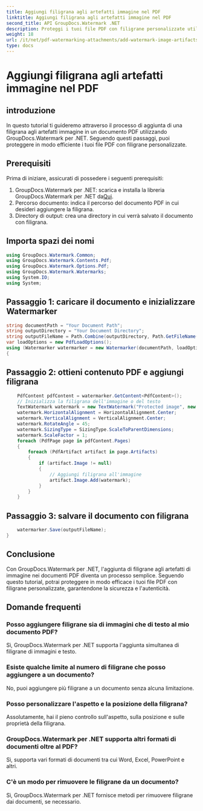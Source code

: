 ```yaml
---
title: Aggiungi filigrana agli artefatti immagine nel PDF
linktitle: Aggiungi filigrana agli artefatti immagine nel PDF
second_title: API GroupDocs.Watermark .NET
description: Proteggi i tuoi file PDF con filigrane personalizzate utilizzando GroupDocs.Watermark per .NET. Aggiungi facilmente filigrane di testo o immagini agli artefatti immagine nei documenti PDF.
weight: 18
url: /it/net/pdf-watermarking-attachments/add-watermark-image-artifacts-pdf/
type: docs
---
```

# Aggiungi filigrana agli artefatti immagine nel PDF

## introduzione
In questo tutorial ti guideremo attraverso il processo di aggiunta di una filigrana agli artefatti immagine in un documento PDF utilizzando GroupDocs.Watermark per .NET. Seguendo questi passaggi, puoi proteggere in modo efficiente i tuoi file PDF con filigrane personalizzate.
## Prerequisiti
Prima di iniziare, assicurati di possedere i seguenti prerequisiti:
1.  GroupDocs.Watermark per .NET: scarica e installa la libreria GroupDocs.Watermark per .NET da[Qui](https://releases.groupdocs.com/Watermark/net/).
2. Percorso documento: indica il percorso del documento PDF in cui desideri aggiungere la filigrana.
3. Directory di output: crea una directory in cui verrà salvato il documento con filigrana.

## Importa spazi dei nomi
```csharp
using GroupDocs.Watermark.Common;
using GroupDocs.Watermark.Contents.Pdf;
using GroupDocs.Watermark.Options.Pdf;
using GroupDocs.Watermark.Watermarks;
using System.IO;
using System;
```
## Passaggio 1: caricare il documento e inizializzare Watermarker
```csharp
string documentPath = "Your Document Path";
string outputDirectory = "Your Document Directory";
string outputFileName = Path.Combine(outputDirectory, Path.GetFileName(documentPath));
var loadOptions = new PdfLoadOptions();
using (Watermarker watermarker = new Watermarker(documentPath, loadOptions))
{
```
## Passaggio 2: ottieni contenuto PDF e aggiungi filigrana
```csharp
	PdfContent pdfContent = watermarker.GetContent<PdfContent>();
	// Inizializza la filigrana dell'immagine o del testo
	TextWatermark watermark = new TextWatermark("Protected image", new Font("Arial", 8));
	watermark.HorizontalAlignment = HorizontalAlignment.Center;
	watermark.VerticalAlignment = VerticalAlignment.Center;
	watermark.RotateAngle = 45;
	watermark.SizingType = SizingType.ScaleToParentDimensions;
	watermark.ScaleFactor = 1;
	foreach (PdfPage page in pdfContent.Pages)
	{
		foreach (PdfArtifact artifact in page.Artifacts)
		{
			if (artifact.Image != null)
			{
				// Aggiungi filigrana all'immagine
				artifact.Image.Add(watermark);
			}
		}
	}
```
## Passaggio 3: salvare il documento con filigrana
```csharp
	watermarker.Save(outputFileName);
}
```

## Conclusione
Con GroupDocs.Watermark per .NET, l'aggiunta di filigrane agli artefatti di immagine nei documenti PDF diventa un processo semplice. Seguendo questo tutorial, potrai proteggere in modo efficace i tuoi file PDF con filigrane personalizzate, garantendone la sicurezza e l'autenticità.
## Domande frequenti
### Posso aggiungere filigrane sia di immagini che di testo al mio documento PDF?
Sì, GroupDocs.Watermark per .NET supporta l'aggiunta simultanea di filigrane di immagini e testo.
### Esiste qualche limite al numero di filigrane che posso aggiungere a un documento?
No, puoi aggiungere più filigrane a un documento senza alcuna limitazione.
### Posso personalizzare l'aspetto e la posizione della filigrana?
Assolutamente, hai il pieno controllo sull'aspetto, sulla posizione e sulle proprietà della filigrana.
### GroupDocs.Watermark per .NET supporta altri formati di documenti oltre al PDF?
Sì, supporta vari formati di documenti tra cui Word, Excel, PowerPoint e altri.
### C'è un modo per rimuovere le filigrane da un documento?
Sì, GroupDocs.Watermark per .NET fornisce metodi per rimuovere filigrane dai documenti, se necessario.